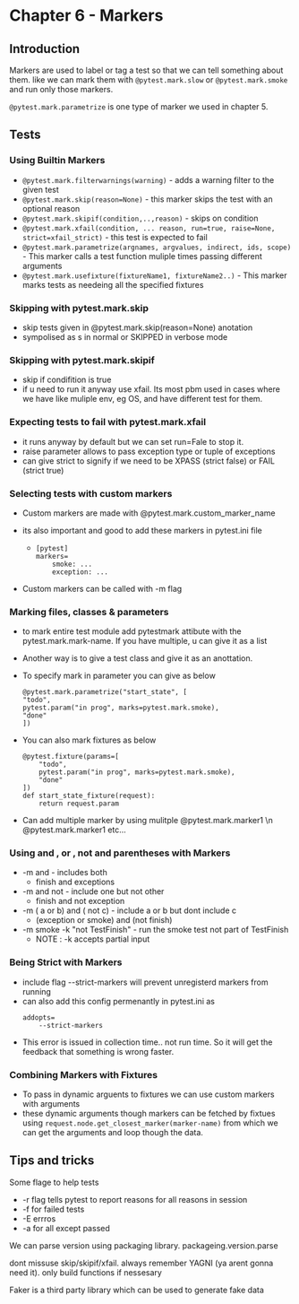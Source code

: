 # Chapter 6 - Markers

## Introduction

Markers are used to label or tag a test so that we can tell something about them. like we can mark them with `@pytest.mark.slow` or `@pytest.mark.smoke` and run only those markers.

`@pytest.mark.parametrize` is one type of marker we used in chapter 5.

## Tests

### Using Builtin Markers

* `@pytest.mark.filterwarnings(warning)` - adds a warning filter to the given test
* `@pytest.mark.skip(reason=None)` - this marker skips the test with an optional reason
* `@pytest.mark.skipif(condition,..,reason)` - skips on condition
* `@pytest.mark.xfail(condition, ... reason, run=true, raise=None, strict=xfail_strict)` - this test is expected to fail
* `@pytest.mark.parametrize(argnames, argvalues, indirect, ids, scope)` - This marker calls a test function muliple times passing different arguments
* `@pytest.mark.usefixture(fixtureName1, fixtureName2..)` - This marker marks tests as needeing all the specified fixtures

### Skipping with pytest.mark.skip

* skip tests given in @pytest.mark.skip(reason=None) anotation
* sympolised as s in normal or SKIPPED in verbose mode

### Skipping with pytest.mark.skipif

* skip if condifition is true
* if u need to run it anyway use xfail. Its most pbm used in cases where we have like muliple env, eg OS, and have different test for them.

### Expecting tests to fail with pytest.mark.xfail

* it runs anyway by default but we can set run=Fale to stop it.
* raise parameter allows to pass exception type or tuple of exceptions
* can give strict to signify if we need to be XPASS (strict false) or FAIL (strict true)

### Selecting tests with custom markers

* Custom markers are made with @pytest.mark.custom_marker_name
* its also important and good to add these markers in pytest.ini file

  * ```
    [pytest]
    markers=
        smoke: ...
        exception: ...
    ```
* Custom markers can be called with -m flag

### Marking files, classes & parameters

* to mark entire test module add pytestmark attibute with the pytest.mark.mark-name. If you have multiple, u can give it as a list
* Another way is to give a test class and give it as an anottation.
* To specify mark in parameter you can give as below

  ```
  @pytest.mark.parametrize("start_state", [
  "todo",
  pytest.param("in prog", marks=pytest.mark.smoke),
  "done"
  ])
  ```
* You can also mark fixtures as below

  ```
  @pytest.fixture(params=[
      "todo",
      pytest.param("in prog", marks=pytest.mark.smoke),
      "done"
  ])
  def start_state_fixture(request):
      return request.param
  ```
* Can add multiple marker by using mulitple @pytest.mark.marker1 \n @pytest.mark.marker1 etc...

### Using and , or , not and parentheses with Markers

* -m and - includes both
  * finish and exceptions
* -m and not - include one but not other
  * finish and not exception
* -m ( a or b) and ( not c) - include a or b but dont include c
  * (exception or smoke) and (not finish)
* -m smoke -k "not TestFinish" - run the smoke test not part of TestFinish
  * NOTE : -k accepts partial input

### Being Strict with Markers

* include flag --strict-markers will prevent unregisterd markers from running
* can also add this config permenantly in pytest.ini as
  ```
  addopts=
      --strict-markers
  ```
* This error is issued in collection time.. not run time. So it will get the feedback that something is wrong faster.

### Combining Markers with Fixtures

* To pass in dynamic arguents to fixtures we can use custom markers with arguments
* these dynamic arguments though markers can be fetched by fixtues using `request.node.get_closest_marker(marker-name)` from which we can get the arguments and loop though the data.

## Tips and tricks

Some flage to help tests

* -r flag tells pytest to report reasons for all reasons in session
* -f for failed tests
* -E errros
* -a for all except passed

We can parse version using packaging library. packageing.version.parse

dont missuse skip/skipif/xfail. always remember YAGNI (ya arent gonna need it). only build functions if nessesary

Faker is a third party library which can be used to generate fake data

